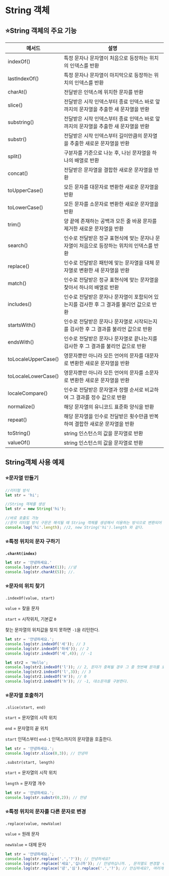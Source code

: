 # String 객체

## ⭐String 객체의 주요 기능

| 메서드 | 설명 |
| --- | --- |
| indexOf() | 특정 문자나 문자열이 처음으로 등장하는 위치의 인덱스를 반환 |
| lastIndexOf() | 특정 문자나 문자열이 마지막으로 등장하는 위치의 인덱스를 반환 |
| charAt() | 전달받은 인덱스에 위치한 문자를 반환 |
| slice() | 전달받은 시작 인덱스부터 종료 인덱스 바로 앞까지의 문자열을 추출한 새 문자열을 반환 |
| substring() | 전달받은 시작 인덱스부터 종료 인덱스 바로 앞까지의 문자열을 추출한 새 문자열을 반환 |
| substr() | 전달받은 시작 인덱스부터 길이만큼의 문자열을 추출한 새로운 문자열을 반환 |
| split() | 구분자를 기준으로 나눈 후, 나뉜 문자열을 하나의 배열로 반환 |
| concat() | 전달받은 문자열을 결합한 새로운 문자열을 반환 |
| toUpperCase() | 모든 문자를 대문자로 변환한 새로운 문자열을 반환 |
| toLowerCase() | 모든 문자를 소문자로 변환한 새로운 문자열을 반환 |
| trim() | 양 끝에 존재하는 공백과 모든 줄 바꿈 문자를 제거한 새로운 문자열을 반환 |
| search() | 인수로 전달받은 정규 표현식에 맞는 문자나 문자열이 처음으로 등장하는 위치의 인덱스를 반환 |
| replace() | 인수로 전달받은 패턴에 맞는 문자열을 대체 문자열로 변환한 새 문자열을 반환 |
| match() | 인수로 전달받은 정규 표현식에 맞는 문자열을 찾아서 하나의 배열로 반환 |
| includes() | 인수로 전달받은 문자나 문자열이 포함되어 있는지를 검사한 후 그 결과를 불리언 값으로 반환 |
| startsWith() | 인수로 전달받은 문자나 문자열로 시작되는지를 검사한 후 그 결과를 불리언 값으로 반환 |
| endsWith() | 인수로 전달받은 문자나 문자열로 끝나는지를 검사한 후 그 결과를 불리언 값으로 반환 |
| toLocaleUpperCase() | 영문자뿐만 아니라 모든 언어의 문자를 대문자로 변환한 새로운 문자열을 반환 |
| toLocaleLowerCase() | 영문자뿐만 아니라 모든 언어의 문자를 소문자로 변환한 새로운 문자열을 반환 |
| localeCompare() | 인수로 전달받은 문자열과 정렬 순서로 비교하여 그 결과를 정수 값으로 반환 |
| normalize() | 해당 문자열의 유니코드 표준화 양식을 반환 |
| repeat() | 해당 문자열을 인수로 전달받은 횟수만큼 반복하여 결합한 새로운 문자열을 반환 |
| toString() | string 인스턴스의 값을 문자열로 반환 |
| valueOf() | string 인스턴스의 값을 문자열로 반환 |

## String객체 사용 예제

### ⭐문자열 만들기

```jsx
//리터럴 방식
let str = 'hi';

//String 객체를 생성
let str = new String('hi');

//바로 호출도 가능
//문자 리터럴 방식 구문은 해석될 때 String 객체를 생성해서 이용하는 방식으로 변환되어 실행되기 때문
console.log('hi'.length); //2, new String('hi').length 와 같다.
```

### ⭐특정 위치의 문자 구하기

**`.charAt(index)`**

```jsx
let str = '안녕하세요.'
console.log(str.charAt(1)); //녕
console.log(str.charAt(5)); //.
```

### ⭐문자의 위치 찾기

`.indexOf(value, start)`

`value` = 찾을 문자

`start` = 시작위치, 기본값 `0`

찾는 문자열의 위치값을 찾지 못하면 `-1`을 리턴한다.

```jsx
let str = '안녕하세요.';
console.log(str.indexOf('세')); // 3
console.log(str.indexOf('하세')); // 2
console.log(str.indexOf('세',4)); // -1

let str2 = 'Hello';
console.log(str2.indexOf('l')); // 2, 문자가 중복될 경우 그 중 첫번째 문자를 호출한다.
console.log(str2.indexOf('l',3)); // 3
console.log(str2.indexOf('H')); // 0
console.log(str2.indexOf('h')); // -1, 대소문자를 구분한다.
```

### ⭐문자열 호출하기

`.slice(start, end)` 

`start` = 문자열의 시작 위치

`end` = 문자열의 끝 위치

`start` 인덱스부터 `end-1` 인덱스까지의 문자열을 호출한다.

```jsx
let str = '안녕하세요.';
console.log(str.slice(0,3)); // 안녕하
```

`.substr(start, length)`

`start` = 문자열의 시작 위치

`length` = 문자열 개수

```jsx
let str = '안녕하세요.';
console.log(str.substr(0,2)); // 안녕
```

### ⭐특정 위치의 문자를 다른 문자로 변경

`.replace(value, newValue)`

`value` = 원래 문자

`newValue` = 대체 문자

```jsx
let str = '안녕하세요.';
console.log(str.replace('.','?')); // 안녕하세요?
console.log(str.replace('세요','십니까')); // 안녕하십니까. , 문자열도 변경할 수 있다.
console.log(str.replace('녕','심').replace('.','?'); // 안심하세요?, 여러개의 문자도 바꿀 수 있다.
```

